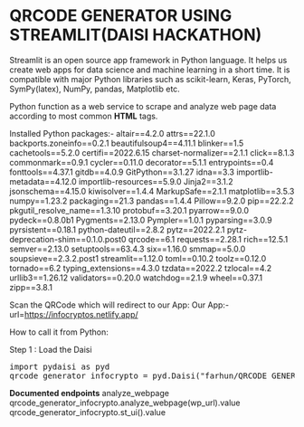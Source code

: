 # QRCODE GENERATOR USING STREAMLIT(DAISI HACKATHON)

Streamlit is an open source app framework in Python language. It helps us create web apps for data science and machine learning in a short time. It is compatible with major Python libraries such as scikit-learn, Keras, PyTorch, SymPy(latex), NumPy, pandas, Matplotlib etc.

Python function as a web service to scrape and analyze web page data according to most common **HTML** tags.

Installed Python packages:-
altair==4.2.0
attrs==22.1.0
backports.zoneinfo==0.2.1
beautifulsoup4==4.11.1
blinker==1.5
cachetools==5.2.0
certifi==2022.6.15
charset-normalizer==2.1.1
click==8.1.3
commonmark==0.9.1
cycler==0.11.0
decorator==5.1.1
entrypoints==0.4
fonttools==4.37.1
gitdb==4.0.9
GitPython==3.1.27
idna==3.3
importlib-metadata==4.12.0
importlib-resources==5.9.0
Jinja2==3.1.2
jsonschema==4.15.0
kiwisolver==1.4.4
MarkupSafe==2.1.1
matplotlib==3.5.3
numpy==1.23.2
packaging==21.3
pandas==1.4.4
Pillow==9.2.0
pip==22.2.2
pkgutil_resolve_name==1.3.10
protobuf==3.20.1
pyarrow==9.0.0
pydeck==0.8.0b1
Pygments==2.13.0
Pympler==1.0.1
pyparsing==3.0.9
pyrsistent==0.18.1
python-dateutil==2.8.2
pytz==2022.2.1
pytz-deprecation-shim==0.1.0.post0
qrcode==6.1
requests==2.28.1
rich==12.5.1
semver==2.13.0
setuptools==63.4.3
six==1.16.0
smmap==5.0.0
soupsieve==2.3.2.post1
streamlit==1.12.0
toml==0.10.2
toolz==0.12.0
tornado==6.2
typing_extensions==4.3.0
tzdata==2022.2
tzlocal==4.2
urllib3==1.26.12
validators==0.20.0
watchdog==2.1.9
wheel==0.37.1
zipp==3.8.1

Scan the QRCode which will redirect to our App:
Our App:-
  url=https://infocryptos.netlify.app/

How to call it from Python:

Step 1 : Load the Daisi
<pre>
import pydaisi as pyd
qrcode_generator_infocrypto = pyd.Daisi("farhun/QRCODE GENERATOR-INFOCRYPTO")
</pre>


**Documented endpoints**
analyze_webpage
qrcode_generator_infocrypto.analyze_webpage(wp_url).value
qrcode_generator_infocrypto.st_ui().value




